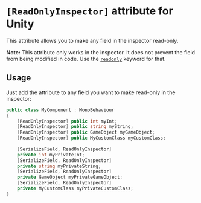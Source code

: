 ﻿# `[ReadOnlyInspector]` attribute for Unity

This attribute allows you to make any field in the inspector read-only.

**Note:**
This attribute only works in the inspector.
It does not prevent the field from being modified in code.
Use the [`readonly`] keyword for that.

## Usage

Just add the attribute to any field you want to make read-only in the inspector:

```csharp
public class MyComponent : MonoBehaviour
{
	[ReadOnlyInspector] public int myInt;
	[ReadOnlyInspector] public string myString;
	[ReadOnlyInspector] public GameObject myGameObject;
	[ReadOnlyInspector] public MyCustomClass myCustomClass;
	
	[SerializeField, ReadOnlyInspector]
	private int myPrivateInt;
	[SerializeField, ReadOnlyInspector]
	private string myPrivateString;
	[SerializeField, ReadOnlyInspector]
	private GameObject myPrivateGameObject;
	[SerializeField, ReadOnlyInspector]
	private MyCustomClass myPrivateCustomClass;
}
```

[`readonly`]: https://learn.microsoft.com/en-us/dotnet/csharp/language-reference/keywords/readonly
